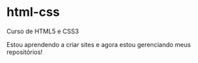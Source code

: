# html-css
 Curso de HTML5 e CSS3

Estou aprendendo a criar sites e agora estou gerenciando meus repositórios!
